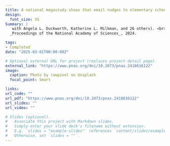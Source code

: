 ```yaml
---
title: A national megastudy shows that email nudges to elementary school teachers boost student math achievement, particularly when personalized
design:
  font_size: XS
Summary: |
   with Angela L. Duckworth, Katherine L. Milkman, and 26 others). <br>
  _Proceedings of the National Academy of Sciences_, 2024.

tags:
- Completed
date: "2025-03-01T00:00:00Z"

# Optional external URL for project (replaces project detail page).
external_link: "https://www.pnas.org/doi/10.1073/pnas.2418616122"
image:
  caption: Photo by rawpixel on Unsplash
  focal_point: Smart

links:
url_code: ""
url_pdf: "https://www.pnas.org/doi/10.1073/pnas.2418616122"
url_slides: ""
url_video: ""

# Slides (optional).
#   Associate this project with Markdown slides.
#   Simply enter your slide deck's filename without extension.
#   E.g. `slides = "example-slides"` references `content/slides/example-slides.md`.
#   Otherwise, set `slides = ""`.
---
```

